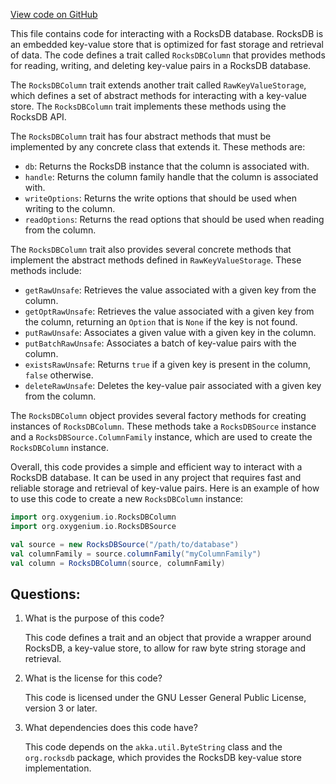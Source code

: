 [View code on GitHub](https://github.com/oxygenium/oxygenium/io/src/main/scala/org/oxygenium/io/RocksDBColumn.scala)

This file contains code for interacting with a RocksDB database. RocksDB is an embedded key-value store that is optimized for fast storage and retrieval of data. The code defines a trait called `RocksDBColumn` that provides methods for reading, writing, and deleting key-value pairs in a RocksDB database. 

The `RocksDBColumn` trait extends another trait called `RawKeyValueStorage`, which defines a set of abstract methods for interacting with a key-value store. The `RocksDBColumn` trait implements these methods using the RocksDB API. 

The `RocksDBColumn` trait has four abstract methods that must be implemented by any concrete class that extends it. These methods are:

- `db`: Returns the RocksDB instance that the column is associated with.
- `handle`: Returns the column family handle that the column is associated with.
- `writeOptions`: Returns the write options that should be used when writing to the column.
- `readOptions`: Returns the read options that should be used when reading from the column.

The `RocksDBColumn` trait also provides several concrete methods that implement the abstract methods defined in `RawKeyValueStorage`. These methods include:

- `getRawUnsafe`: Retrieves the value associated with a given key from the column.
- `getOptRawUnsafe`: Retrieves the value associated with a given key from the column, returning an `Option` that is `None` if the key is not found.
- `putRawUnsafe`: Associates a given value with a given key in the column.
- `putBatchRawUnsafe`: Associates a batch of key-value pairs with the column.
- `existsRawUnsafe`: Returns `true` if a given key is present in the column, `false` otherwise.
- `deleteRawUnsafe`: Deletes the key-value pair associated with a given key from the column.

The `RocksDBColumn` object provides several factory methods for creating instances of `RocksDBColumn`. These methods take a `RocksDBSource` instance and a `RocksDBSource.ColumnFamily` instance, which are used to create the `RocksDBColumn` instance. 

Overall, this code provides a simple and efficient way to interact with a RocksDB database. It can be used in any project that requires fast and reliable storage and retrieval of key-value pairs. Here is an example of how to use this code to create a new `RocksDBColumn` instance:

```scala
import org.oxygenium.io.RocksDBColumn
import org.oxygenium.io.RocksDBSource

val source = new RocksDBSource("/path/to/database")
val columnFamily = source.columnFamily("myColumnFamily")
val column = RocksDBColumn(source, columnFamily)
```
## Questions: 
 1. What is the purpose of this code?
    
    This code defines a trait and an object that provide a wrapper around RocksDB, a key-value store, to allow for raw byte string storage and retrieval.

2. What is the license for this code?
    
    This code is licensed under the GNU Lesser General Public License, version 3 or later.

3. What dependencies does this code have?
    
    This code depends on the `akka.util.ByteString` class and the `org.rocksdb` package, which provides the RocksDB key-value store implementation.